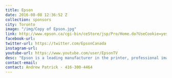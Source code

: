 ```yaml
---
title: Epson
date: 2016-08-08 12:36:52 Z
collection: sponsors
city: Toronto
image: "/img/Copy of Epson.jpg"
link: http://www.epson.ca/cgi-bin/ceStore/jsp/Pro/Home.do?UseCookie=yes
facebook-url:
twitter-url: https://twitter.com/EpsonCanada
instagram-url:
youtube-url: https://www.youtube.com/user/EpsonTV
desc: "Epson is a leading manufacturer in the printer, professional imaging, projector, scanner, systems devices, and factory automation categories. Delivering high performance products, services and solutions that exceed our customers’ expectations. Going the extra mile to build long lasting relationships with our end users, our co-workers, and our accounts. Epson’s long tradition of introducing efficient, precise products will continue into the future - with the continued development of some of the most advanced micromechantronics capabilities for ultra fine, high precision processing."
contact-email:
contact: Andrew Patrick - 416-300-4464
---
```

